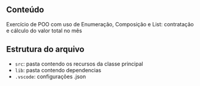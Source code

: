 ## Conteúdo

Exercício de POO com uso de Enumeração, Composição e List: contratação e cálculo do valor total no mês

## Estrutura do arquivo

- `src`: pasta contendo os recursos da classe principal
- `lib`: pasta contendo dependencias
- `.vscode`: configurações .json